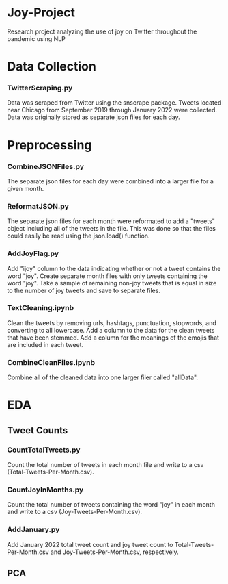 # Joy-Project
Research project analyzing the use of joy on Twitter throughout the pandemic using NLP



# Data Collection


### TwitterScraping.py

Data was scraped from Twitter using the snscrape package. Tweets located near Chicago from September 2019 through January 2022 were collected. Data was originally stored as separate json files for each day.



# Preprocessing


### CombineJSONFiles.py

The separate json files for each day were combined into a larger file for a given month.


### ReformatJSON.py

The separate json files for each month were reformated to add a "tweets" object including all of the tweets in the file. This was done so that the files could easily be read using the json.load() function.


### AddJoyFlag.py

Add "ijoy" column to the data indicating whether or not a tweet contains the word "joy". Create separate month files with only tweets containing the word "joy". Take a sample of remaining non-joy tweets that is equal in size to the number of joy tweets and save to separate files.


### TextCleaning.ipynb

Clean the tweets by removing urls, hashtags, punctuation, stopwords, and converting to all lowercase. Add a column to the data for the clean tweets that have been stemmed. Add a column for the meanings of the emojis that are included in each tweet.


### CombineCleanFiles.ipynb

Combine all of the cleaned data into one larger filer called "allData".



# EDA


## Tweet Counts


### CountTotalTweets.py

Count the total number of tweets in each month file and write to a csv (Total-Tweets-Per-Month.csv).


### CountJoyInMonths.py

Count the total number of tweets containing the word "joy" in each month and write to a csv (Joy-Tweets-Per-Month.csv).


### AddJanuary.py

Add January 2022 total tweet count and joy tweet count to Total-Tweets-Per-Month.csv and Joy-Tweets-Per-Month.csv, respectively.


## PCA


